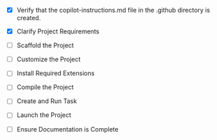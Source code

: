 <!-- Use this file to provide workspace-specific custom instructions to Copilot. For more details, visit https://code.visualstudio.com/docs/copilot/copilot-customization#_use-a-githubcopilotinstructionsmd-file -->
- [x] Verify that the copilot-instructions.md file in the .github directory is created.

- [x] Clarify Project Requirements
	<!-- Projeto de API backend usando TypeScript e Express. -->

- [ ] Scaffold the Project
	<!-- Estrutura de pastas, configuração do TypeScript, scripts de build/start, linter, README. -->

- [ ] Customize the Project
	<!-- Adicionar controllers, routes, models, exemplos de endpoint. -->

- [ ] Install Required Extensions
	<!-- Nenhuma extensão obrigatória. -->

- [ ] Compile the Project
	<!-- Instalar dependências, compilar TypeScript, verificar erros. -->

- [ ] Create and Run Task
	<!-- Criar e rodar task de build/start se necessário. -->

- [ ] Launch the Project
	<!-- Instruções para rodar o projeto. -->

- [ ] Ensure Documentation is Complete
	<!-- README.md atualizado e instruções no copilot-instructions.md. -->
